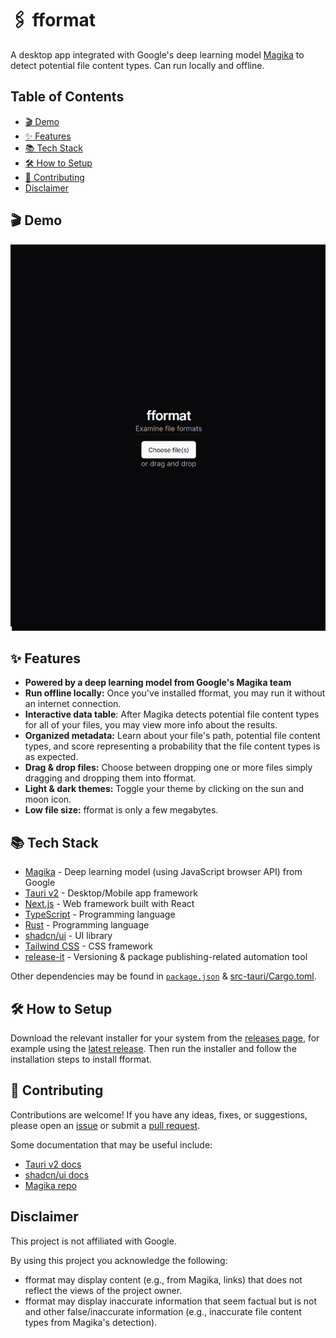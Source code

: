 # 🖇 fformat

A desktop app integrated with Google's deep learning model [Magika](https://github.com/google/magika) to detect potential file content types. Can run locally and offline.

## Table of Contents

-   [🎬 Demo](#-demo)
-   [✨ Features](#-features)
-   [📚 Tech Stack](#-tech-stack)
-   [🛠 How to Setup](#-how-to-setup)
-   [🤝 Contributing](#-contributing)
-   [Disclaimer](#disclaimer)

## 🎬 Demo

![fformat Demo](demo.gif)

## ✨ Features

-   **Powered by a deep learning model from Google's Magika team**
-   **Run offline locally:** Once you've installed fformat, you may run it without an internet connection.
-   **Interactive data table**: After Magika detects potential file content types for all of your files, you may view more info about the results.
-   **Organized metadata:** Learn about your file's path, potential file content types, and score representing a probability that the file content types is as expected.
-   **Drag & drop files:** Choose between dropping one or more files simply dragging and dropping them into fformat.
-   **Light & dark themes:** Toggle your theme by clicking on the sun and moon icon.
-   **Low file size:** fformat is only a few megabytes.

## 📚 Tech Stack

-   [Magika](https://github.com/google/magika) - Deep learning model (using JavaScript browser API) from Google
-   [Tauri v2](https://beta.tauri.app) - Desktop/Mobile app framework
-   [Next.js](https://nextjs.org/) - Web framework built with React
-   [TypeScript](https://www.typescriptlang.org/) - Programming language
-   [Rust](https://www.rust-lang.org/) - Programming language
-   [shadcn/ui](https://ui.shadcn.com/) - UI library
-   [Tailwind CSS](https://tailwindcss.com/) - CSS framework
-   [release-it](https://github.com/release-it/release-it) - Versioning & package publishing-related automation tool

Other dependencies may be found in [`package.json`](package.json) & [src-tauri/Cargo.toml](src-tauri/Cargo.toml).

## 🛠 How to Setup

Download the relevant installer for your system from the [releases page](https://github.com/rzmk/releases), for example using the [latest release](https://github.com/rzmk/fformat/releases/latest). Then run the installer and follow the installation steps to install fformat.

## 🤝 Contributing

Contributions are welcome! If you have any ideas, fixes, or suggestions, please open an [issue](https://github.com/rzmk/fformat/issues) or submit a [pull request](https://github.com/rzmk/fformat/pulls).

Some documentation that may be useful include:

-   [Tauri v2 docs](https://beta.tauri.app)
-   [shadcn/ui docs](https://ui.shadcn.com/docs)
-   [Magika repo](https://github.com/google/magika)

## Disclaimer

This project is not affiliated with Google.

By using this project you acknowledge the following:

-   fformat may display content (e.g., from Magika, links) that does not reflect the views of the project owner.
-   fformat may display inaccurate information that seem factual but is not and other false/inaccurate information (e.g., inaccurate file content types from Magika's detection).
